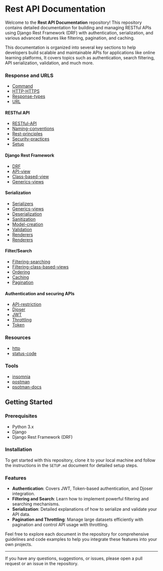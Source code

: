 # Rest API Documentation

Welcome to the **Rest API Documentation** repository! This repository contains detailed documentation for building and managing RESTful APIs using Django Rest Framework (DRF) with authentication, serialization, and various advanced features like filtering, pagination, and caching.

This documentation is organized into several key sections to help developers build scalable and maintainable APIs for applications like online learning platforms, It covers topics such as authentication, search filtering, API serialization, validation, and much more.

### Response and URLS

- [Command](./documents/COMMAND.md)
- [HTTP-HTTPS](./documents/http-https/HTTP-HTTPS.md)
- [Response-types](./documents/http-https/RESONSE_TYPES.md)
- [URL](./documents/http-https/URL.md)

#### RESTful API

- [RESTful-API](./documents/rest-api/REST_API.md)
- [Naming-conventions](./documents/rest-api/NAMING-CONVENTIONS.MD)
- [Rest-principles](./documents/rest-api/REST_PRINCIPLES.md)
- [Security-practices](./documents/rest-api/SECURITY.md)
- [Setup](./documents/SETUP.md)

#### Django Rest Framework

- [DRF](./documents/drf/DRF.md)
- [API-view](./documents/drf/API-VIEW.md)
- [Class-based-view](./documents/drf/CLASS-BASED-VIEW.md)
- [Generics-views](./documents/drf/GENERICS.md)

#### Serialization

- [Serializers](./documents/serialization/SERIALIZERS.md)
- [Generics-views](./documents/serialization/GENERICS.md)
- [Deserialization](./documents/serialization/DESERIALIZER.md)
- [Sanitization](./documents/serialization/SANITIZATION.md)
- [Model-creation](./documents/serialization/MODEL-CREATION.md)
- [Validation](./documents/serialization/VALIDATION.md)
- [Renderers](./documents/serialization/RENDERERS.md)
- [Renderers](./documents/serialization/MODEL-CREATION.md)

#### Filter/Search

- [Filtering-searching](./documents/filter-search/FILTERING.md)
- [Filtering-class-based-views](./documents/filter-search/FILTERING-CLASSBASED-VIEWS.md)
- [Ordering](./documents/filter-search/ORDERING.md)
- [Caching](./documents/filter-search/CACHING.md)
- [Pagination](./documents/filter-search/PAGINATION.md)

#### Authentication and securing APIs

- [API-restriction](./documents/Authentication/AUTH.md)
- [Djoser](./documents/Authentication/DJOSER.md)
- [JWT](./documents/Authentication/JWT.md)
- [Throttling](./documents/Authentication/THROTTLING.md)
- [Token](./documents/Authentication/TOKEN.md)

### Resources

- [http](https://httpbin.org/#/Status_codes)
- [status-code](https://developer.mozilla.org/en-US/docs/Web/HTTP/Status)

### Tools

- [insomnia](https://docs.insomnia.rest/)
- [postman](https://www.postman.com/)
- [psotman-docs](https://www.postman.com/postman/published-postman-templates/documentation/ae2ja6x/postman-echo?ctx=documentation)

## Getting Started

### Prerequisites

- Python 3.x
- Django
- Django Rest Framework (DRF)

### Installation

To get started with this repository, clone it to your local machine and follow the instructions in the `SETUP.md` document for detailed setup steps.

### Features

- **Authentication**: Covers JWT, Token-based authentication, and Djoser integration.
- **Filtering and Search**: Learn how to implement powerful filtering and searching mechanisms.
- **Serialization**: Detailed explanations of how to serialize and validate your API data.
- **Pagination and Throttling**: Manage large datasets efficiently with pagination and control API usage with throttling.

Feel free to explore each document in the repository for comprehensive guidelines and code examples to help you integrate these features into your own projects.

---

If you have any questions, suggestions, or issues, please open a pull request or an issue in the repository.
